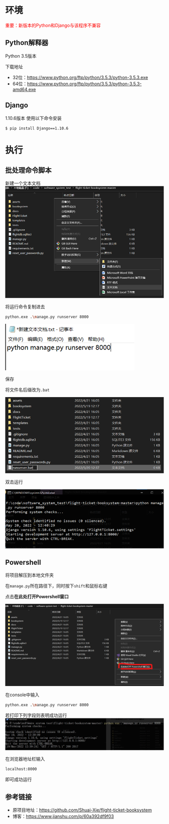 # 环境
<font color="FE0302">重要：新版本的Python和Django与该程序不兼容</font>
## Python解释器

Python 3.5版本

下载地址
- 32位：https://www.python.org/ftp/python/3.5.3/python-3.5.3.exe
- 64位：https://www.python.org/ftp/python/3.5.3/python-3.5.3-amd64.exe

## Django
1.10.6版本
使用以下命令安装
```bash
$ pip install Django==1.10.6
```
# 执行
## 批处理命令脚本
新建一个文本文档
![](./picture/touch_txt.png)

将运行命令复制进去
```bash
python.exe .\manage.py runserver 8000
```
![](./picture/write.png)

保存

将文件名后缀改为`.bat`

![](./picture/change_name.png)

双击运行

![](./picture/click_run.png)

## Powershell
将项目解压到本地文件夹

在`manage.py`所在路径下，同时按下`shift`和鼠标右键

点击**在此处打开Powershell窗口**

![234](./picture/1242.png)

在console中输入
```bash
python.exe .\manage.py runserver 8000
```
若打印下列字段则表明成功运行
![123](./picture/125344.png)

在浏览器地址栏输入
```bash
localhost:8000
```
即可成功运行

## 参考链接
- 原项目地址：https://github.com/Shuai-Xie/flight-ticket-booksystem
- 博客：https://www.jianshu.com/p/60a392df9f03
